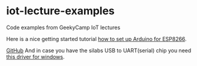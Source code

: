 # iot-lecture-examples
Code examples from GeekyCamp IoT lectures

Here is a nice getting started tutorial [how to set up Arduino for ESP8266](http://www.instructables.com/id/Programming-the-ESP8266-12E-using-Arduino-software/?ALLSTEPS).

[GitHub](http://github.com)
And in case you have the silabs USB to UART(serial) chip you need [this driver for windows](https://www.silabs.com/products/mcu/Pages/USBtoUARTBridgeVCPDrivers.aspx).
